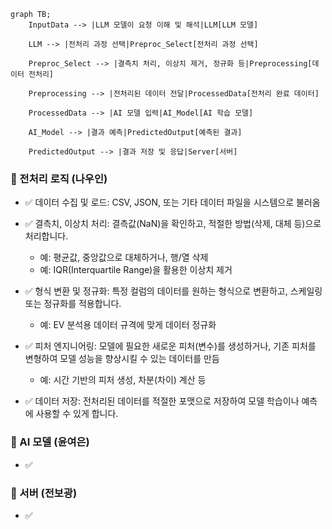 ```mermaid
graph TB;
    InputData --> |LLM 모델이 요청 이해 및 해석|LLM[LLM 모델]
    
    LLM --> |전처리 과정 선택|Preproc_Select[전처리 과정 선택]
    
    Preproc_Select --> |결측치 처리, 이상치 제거, 정규화 등|Preprocessing[데이터 전처리]

    Preprocessing --> |전처리된 데이터 전달|ProcessedData[전처리 완료 데이터]
    
    ProcessedData --> |AI 모델 입력|AI_Model[AI 학습 모델]
    
    AI_Model --> |결과 예측|PredictedOutput[예측된 결과]

    PredictedOutput --> |결과 저장 및 응답|Server[서버]
```

### 📌 전처리 로직 (나우인)
- ✅ 데이터 수집 및 로드: CSV, JSON, 또는 기타 데이터 파일을 시스템으로 불러옴

- ✅ 결측치, 이상치 처리: 결측값(NaN)을 확인하고, 적절한 방법(삭제, 대체 등)으로 처리합니다.

    - 예: 평균값, 중앙값으로 대체하거나, 행/열 삭제 
    - 예: IQR(Interquartile Range)을 활용한 이상치 제거

- ✅ 형식 변환 및 정규화: 특정 컬럼의 데이터를 원하는 형식으로 변환하고, 스케일링 또는 정규화를 적용합니다.

    - 예: EV 분석용 데이터 규격에 맞게 데이터 정규화

- ✅ 피처 엔지니어링: 모델에 필요한 새로운 피처(변수)를 생성하거나, 기존 피처를 변형하여 모델 성능을 향상시킬 수 있는 데이터를 만듬

    - 예: 시간 기반의 피처 생성, 차분(차이) 계산 등

- ✅ 데이터 저장: 전처리된 데이터를 적절한 포맷으로 저장하여 모델 학습이나 예측에 사용할 수 있게 합니다.


### 📌 AI 모델 (윤여은)
- ✅

### 📌 서버 (전보광)
- ✅

